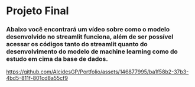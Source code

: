 <H1> Projeto Final </H1>
<H3> Abaixo você encontrará um vídeo sobre como o modelo desenvolvido no streamlit funciona, além de ser possível acessar os códigos tanto do streamlit quanto do desenvolvimento do modelo de machine learning como do estudo em cima da base de dados. </H3>



https://github.com/AlcidesGP/Portfolio/assets/146877995/ba1f58b2-37b3-4bd5-811f-801cd8a55cf9

